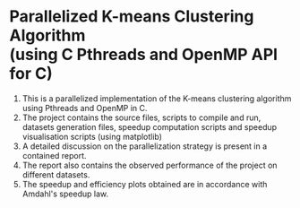 # Parallelized K-means Clustering Algorithm <br>(using C Pthreads and OpenMP API for C)
1. This is a parallelized implementation of the K-means clustering algorithm using Pthreads and OpenMP in C. <br>
2. The project contains the source files, scripts to compile and run, datasets generation files, speedup computation scripts and speedup visualisation scripts (using matplotlib) <br>
3. A detailed discussion on the parallelization strategy is present in a contained report.<br>
4. The report also contains the observed performance of the project on different datasets.<br>
5. The speedup and efficiency plots obtained are in accordance with Amdahl's speedup law. 

